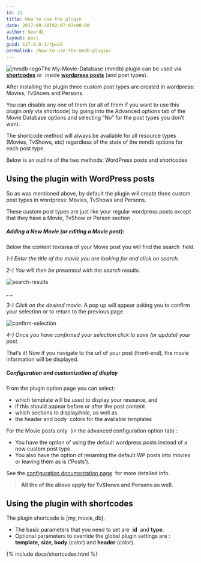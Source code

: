 ```yaml
---
id: 29
title: How to use the plugin
date: 2017-09-30T02:07:07+00:00
author: Geordi
layout: post
guid: 127.0.0.1/?p=29
permalink: /how-to-use-the-mmdb-plugin/
---
```

<img class="alignright wp-image-322 size-thumbnail" src="/wp-content/uploads/2017/11/icon-256x256-white-150x150.png" alt="mmdb-logo" width="150" height="150" srcset="/wp-content/uploads/2017/11/icon-256x256-white-150x150.png 150w, /wp-content/uploads/2017/11/icon-256x256-white-100x100.png 100w, /wp-content/uploads/2017/11/icon-256x256-white.png 256w" sizes="(max-width: 150px) 100vw, 150px" />The My-Movie-Database (mmdb) plugin can be used via  [**shortcodes**](#shortcodes) or  inside [**wordpress posts**](#post_types) (and post types).

After installing the plugin three custom post types are created in wordpress: Movies, TvShows and Persons.

You can disable any one of them (or all of them if you want to use this plugin _only_ via shortcode) by going into the Advanced options tab of the Movie Database options and selecting &#8220;No&#8221; for the post types you don&#8217;t want.

The shortcode method will always be available for all resource types (Movies, TvShows, etc) regardless of the state of the mmdb options for each post type.

Below is an outline of the two methods: WordPress posts and shortcodes

<div id="post_types">
  <h2>
    <strong>Using the plugin with WordPress posts</strong>
  </h2>
</div>

So as was mentioned above, by default the plugin will create three custom post types in wordpress: Movies, TvShows and Persons.

These custom post types are just like your regular wordpress posts except that they have a Movie, TvShow or Person section .

##### **Adding a New Movie (or editing a Movie post):**

Below the content textarea of your Movie post you will find the search  field.

_1-) Enter the title of the movie you are looking for and click on search._

_2-) You will then be presented with the search results._

<img class="size-full wp-image-306" src="/wp-content/uploads/2017/09/search.png" alt="search-results" width="982" height="827" srcset="/wp-content/uploads/2017/09/search.png 982w, /wp-content/uploads/2017/09/search-300x253.png 300w, /wp-content/uploads/2017/09/search-768x647.png 768w" sizes="(max-width: 706px) 89vw, (max-width: 767px) 82vw, 740px" />

_ _

_3-) Click on the desired movie._ A pop up will appear asking you to confirm your selection or to return to the previous page.

<img class="wp-image-305 size-large" src="/wp-content/uploads/2017/09/confirm-selection-1024x442.png" alt="confirm-selection" width="525" height="227" srcset="/wp-content/uploads/2017/09/confirm-selection-1024x442.png 1024w, /wp-content/uploads/2017/09/confirm-selection-300x129.png 300w, /wp-content/uploads/2017/09/confirm-selection-768x331.png 768w, /wp-content/uploads/2017/09/confirm-selection.png 1085w" sizes="(max-width: 525px) 100vw, 525px" /> 

_4-) Once you have confirmed your selection click to save (or update) your post._

That&#8217;s it! Now if you navigate to the url of your post (front-end), the movie information will be displayed.

##### Configuration and customization of display

From the plugin option page you can select:

  * which template will be used to display your resource, and
  * if this should appear before or after the post content
  * which sections to display/hide, as well as
  * the header and body  colors for the available templates

For the Movie posts only  (in the advanced configuration option tab) :

  * You have the option of using the default wordpress posts instead of a new custom post type.
  * You also have the option of renaming the default WP posts into movies or leaving them as is (&#8216;Posts&#8217;).

See the [configuration documentation page](/plugin-configuration-mmdb-options-page/)  for more detailed info.

> **All the of the above apply for TvShows and Persons as well.**

<div id="shortcodes">
  <h2>
    <strong>Using the plugin with shortcodes</strong>
  </h2>
</div>

The plugin shortcode is [my\_movie\_db].

  * The basic parameters that you need to set are  **id**  and **type**.
  * Optional parameters to override the global plugin settings are : **template,** **size, body** (color) and **header** (color).

{% include docs/shortcodes.html %}